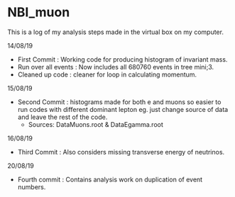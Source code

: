 # NBI_muon

This is a log of my analysis steps made in the virtual box on my computer.

14/08/19
- First Commit : Working code for producing histogram of invariant mass.
- Run over all events : Now includes all 680760 events in tree mini;3.
- Cleaned up code : cleaner for loop in calculating momentum.

15/08/19
- Second Commit : histograms made for both e and muons so easier to run codes with different dominant lepton eg. just change source of data and leave the rest of the code.
  - Sources: DataMuons.root & DataEgamma.root

16/08/19
- Third Commit : Also considers missing transverse energy of neutrinos.

20/08/19
- Fourth commit : Contains analysis work on duplication of event numbers.
